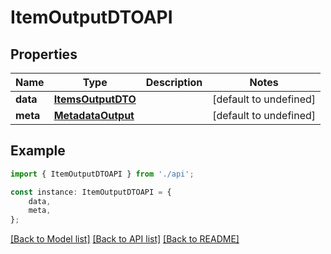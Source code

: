 # ItemOutputDTOAPI


## Properties

Name | Type | Description | Notes
------------ | ------------- | ------------- | -------------
**data** | [**ItemsOutputDTO**](ItemsOutputDTO.md) |  | [default to undefined]
**meta** | [**MetadataOutput**](MetadataOutput.md) |  | [default to undefined]

## Example

```typescript
import { ItemOutputDTOAPI } from './api';

const instance: ItemOutputDTOAPI = {
    data,
    meta,
};
```

[[Back to Model list]](../README.md#documentation-for-models) [[Back to API list]](../README.md#documentation-for-api-endpoints) [[Back to README]](../README.md)
